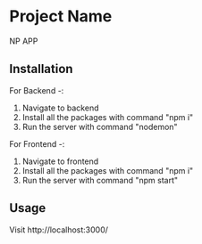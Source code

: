 # Project Name

NP APP

## Installation

For Backend -:
1. Navigate to backend
2. Install all the packages with command "npm i"
3. Run the server with command "nodemon"

For Frontend -:
1. Navigate to frontend
2. Install all the packages with command "npm i"
3. Run the server with command "npm start"

## Usage

Visit http://localhost:3000/